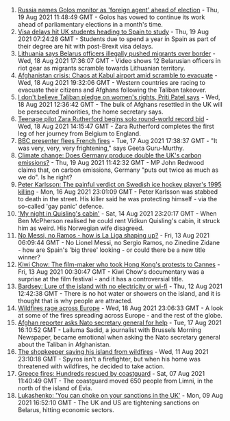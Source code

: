 1. [Russia names Golos monitor as 'foreign agent' ahead of election](https://www.bbc.co.uk/news/world-europe-58265932) - Thu, 19 Aug 2021 11:48:49 GMT - Golos has vowed to continue its work ahead of parliamentary elections in a month's time.
2. [Visa delays hit UK students heading to Spain to study](https://www.bbc.co.uk/news/education-58247963) - Thu, 19 Aug 2021 07:24:28 GMT - Students due to spend a year in Spain as part of their degree are hit with post-Brexit visa delays.
3. [Lithuania says Belarus officers illegally pushed migrants over border](https://www.bbc.co.uk/news/world-europe-58255448) - Wed, 18 Aug 2021 17:36:07 GMT - Video shows 12 Belarusian officers in riot gear as migrants scramble towards Lithuanian territory.
4. [Afghanistan crisis: Chaos at Kabul airport amid scramble to evacuate](https://www.bbc.co.uk/news/world-europe-58256696) - Wed, 18 Aug 2021 19:32:06 GMT - Western countries are racing to evacuate their citizens and Afghans following the Taliban takeover.
5. [I don't believe Taliban pledge on women's rights, Priti Patel says](https://www.bbc.co.uk/news/uk-58250211) - Wed, 18 Aug 2021 12:36:42 GMT - The bulk of Afghans resettled in the UK will be persecuted minorities, the home secretary says.
6. [Teenage pilot Zara Rutherford begins solo round-world record bid](https://www.bbc.co.uk/news/uk-england-hampshire-58256386) - Wed, 18 Aug 2021 14:15:47 GMT - Zara Rutherford completes the first leg of her journey from Belgium to England.
7. [BBC presenter flees French fires](https://www.bbc.co.uk/news/world-europe-58250658) - Tue, 17 Aug 2021 17:38:37 GMT - "It was very, very, very frightening," says Geeta Guru-Murthy.
8. [Climate change: Does Germany produce double the UK's carbon emissions?](https://www.bbc.co.uk/news/58148881) - Thu, 19 Aug 2021 11:42:32 GMT - MP John Redwood claims that, on carbon emissions, Germany "puts out twice as much as we do". Is he right?
9. [Peter Karlsson: The painful verdict on Swedish ice hockey player's 1995 killing](https://www.bbc.co.uk/sport/ice-hockey/58101549) - Mon, 16 Aug 2021 23:01:09 GMT - Peter Karlsson was stabbed to death in the street. His killer said he was protecting himself - via the so-called 'gay panic' defence.
10. ['My night in Quisling's cabin'](https://www.bbc.co.uk/news/stories-58208551) - Sat, 14 Aug 2021 23:20:17 GMT - When Ben McPherson realised he could rent Vidkun Quisling's cabin, it struck him as weird. His Norwegian wife disagreed.
11. [No Messi, no Ramos - how is La Liga shaping up?](https://www.bbc.co.uk/sport/football/58092275) - Fri, 13 Aug 2021 06:09:44 GMT - No Lionel Messi, no Sergio Ramos, no Zinedine Zidane - how are Spain's 'big three' looking - or could there be a new title winner?
12. [Kiwi Chow: The film-maker who took Hong Kong's protests to Cannes](https://www.bbc.co.uk/news/world-asia-58196411) - Fri, 13 Aug 2021 00:30:47 GMT - Kiwi Chow's documentary was a surprise at the film festival - and it has a controversial title.
13. [Bardsey: Lure of the island with no electricity or wi-fi](https://www.bbc.co.uk/news/uk-wales-58180169) - Thu, 12 Aug 2021 12:42:38 GMT - There is no hot water or showers on the island, and it is thought that is why people are attracted.
14. [Wildfires rage across Europe](https://www.bbc.co.uk/news/world-58257998) - Wed, 18 Aug 2021 23:06:33 GMT - A look at some of the fires spreading across Europe - and the rest of the globe.
15. [Afghan reporter asks Nato secretary general for help](https://www.bbc.co.uk/news/world-asia-58250062) - Tue, 17 Aug 2021 16:10:52 GMT - Lailuma Sadid, a journalist with Brussels Morning Newspaper, became emotional when asking the Nato secretary general about the Taliban in Afghanistan.
16. [The shopkeeper saving his island from wildfires](https://www.bbc.co.uk/news/world-europe-58177493) - Wed, 11 Aug 2021 23:10:18 GMT - Spyros isn't a firefighter, but when his home was threatened with wildfires, he decided to take action.
17. [Greece fires: Hundreds rescued by coastguard](https://www.bbc.co.uk/news/world-europe-58128033) - Sat, 07 Aug 2021 11:40:49 GMT - The coastguard moved 650 people from Limni, in the north of the island of Evia.
18. [Lukashenko: 'You can choke on your sanctions in the UK'](https://www.bbc.co.uk/news/world-europe-58150328) - Mon, 09 Aug 2021 16:52:10 GMT - The UK and US are tightening sanctions on Belarus, hitting economic sectors.

